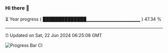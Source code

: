 ### Hi there 👋

⏳ Year progress { ██████████████▁▁▁▁▁▁▁▁▁▁▁▁▁▁▁▁ } 47.34 %

---

⏰ Updated on Sat, 22 Jun 2024 06:25:08 GMT

![Progress Bar CI](https://github.com/ZhaoGui/ZhaoGui/workflows/Progress%20Bar%20CI/badge.svg)
